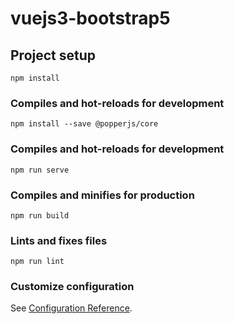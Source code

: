 # vuejs3-bootstrap5

## Project setup
```
npm install
```


### Compiles and hot-reloads for development
```
npm install --save @popperjs/core
```

### Compiles and hot-reloads for development
```
npm run serve
```

### Compiles and minifies for production
```
npm run build
```

### Lints and fixes files
```
npm run lint
```

### Customize configuration
See [Configuration Reference](https://cli.vuejs.org/config/).
